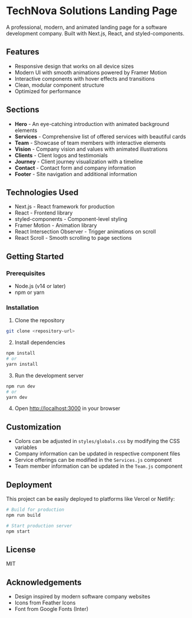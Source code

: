 # TechNova Solutions Landing Page

A professional, modern, and animated landing page for a software development company. Built with Next.js, React, and styled-components.

## Features

- Responsive design that works on all device sizes
- Modern UI with smooth animations powered by Framer Motion
- Interactive components with hover effects and transitions
- Clean, modular component structure
- Optimized for performance

## Sections

- **Hero** - An eye-catching introduction with animated background elements
- **Services** - Comprehensive list of offered services with beautiful cards
- **Team** - Showcase of team members with interactive elements
- **Vision** - Company vision and values with animated illustrations
- **Clients** - Client logos and testimonials
- **Journey** - Client journey visualization with a timeline
- **Contact** - Contact form and company information
- **Footer** - Site navigation and additional information

## Technologies Used

- Next.js - React framework for production
- React - Frontend library
- styled-components - Component-level styling
- Framer Motion - Animation library
- React Intersection Observer - Trigger animations on scroll
- React Scroll - Smooth scrolling to page sections

## Getting Started

### Prerequisites

- Node.js (v14 or later)
- npm or yarn

### Installation

1. Clone the repository
```bash
git clone <repository-url>
```

2. Install dependencies
```bash
npm install
# or
yarn install
```

3. Run the development server
```bash
npm run dev
# or
yarn dev
```

4. Open [http://localhost:3000](http://localhost:3000) in your browser

## Customization

- Colors can be adjusted in `styles/globals.css` by modifying the CSS variables
- Company information can be updated in respective component files
- Service offerings can be modified in the `Services.js` component
- Team member information can be updated in the `Team.js` component

## Deployment

This project can be easily deployed to platforms like Vercel or Netlify:

```bash
# Build for production
npm run build

# Start production server
npm start
```

## License

MIT

## Acknowledgements

- Design inspired by modern software company websites
- Icons from Feather Icons
- Font from Google Fonts (Inter) 